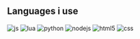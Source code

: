 ## Languages i use

<div style="display: inline_block">
  <img align="center" alt="js" src="https://img.shields.io/badge/JavaScript-20232A?style=for-the-badge&logo=javascript&logoColor=black" />
  <img align="center" alt="lua" src="https://img.shields.io/badge/Lua-20232A?style=for-the-badge&logo=lua&logoColor=black" />
  <img align="center" alt="python" src="https://img.shields.io/badge/Python-20232A?style=for-the-badge&logo=Python&logoColor=61DAFB" />
  <img align="center" alt="nodejs" src="https://img.shields.io/badge/Node.js-20232A?style=for-the-badge&logo=node.js&logoColor=61DAFB" />
  <img align="center" alt="html5" src="https://img.shields.io/badge/HTML5-20232A?style=for-the-badge&logo=html5&logoColor=61DAFB" />
  <img align="center" alt="css" src="https://img.shields.io/badge/CSS3-20232A?style=for-the-badge&logo=css3&logoColor=61DAFB" />
</div><br/>
